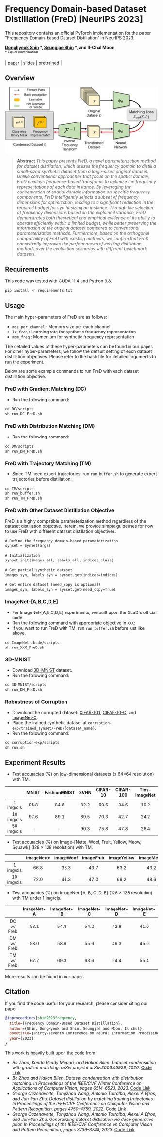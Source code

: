# Frequency Domain-based Dataset Distillation (FreD) [NeurIPS 2023] 

This repository contains an official PyTorch implementation for the paper "Frequency Domain-based Dataset Distillation" in NeurIPS 2023.

**[Donghyeok Shin](http://kaal.dsso.kr/bbs/board.php?bo_table=sub2_1&wr_id=8) \*, [Seungjae Shin](https://sites.google.com/view/seungjae-shin) \*, and Il-Chul Moon**   
<sup> * Equal contribution </sup> <br>

| [paper](https://arxiv.org/abs/2311.08819) | [slides](https://neurips.cc/media/neurips-2023/Slides/71874.pdf) | [pretrained](https://drive.google.com/drive/folders/1r1OMVv9llejGmpHfK5DpW4m57Dz_SZ2n?usp=sharing) |

## Overview
![Teaser image](overview_FreD.png)
> **Abstract** *This paper presents FreD, a novel parameterization method for dataset distillation, which utilizes the frequency domain to distill a small-sized synthetic dataset from a large-sized original dataset. Unlike conventional approaches that focus on the spatial domain, FreD employs frequency-based transforms to optimize the frequency representations of each data instance. By leveraging the concentration of spatial domain information on specific frequency components, FreD intelligently selects a subset of frequency dimensions for optimization, leading to a significant reduction in the required budget for synthesizing an instance. Through the selection of frequency dimensions based on the explained variance, FreD demonstrates both theoretical and empirical evidence of its ability to operate efficiently within a limited budget, while better preserving the information of the original dataset compared to conventional parameterization methods. Furthermore, based on the orthogonal compatibility of FreD with existing methods, we confirm that FreD consistently improves the performances of existing distillation methods over the evaluation scenarios with different benchmark datasets.*

## Requirements
This code was tested with CUDA 11.4 and Python 3.8.
```
pip install -r requirements.txt
```

## Usage
The main hyper-parameters of FreD are as follows: 
- `msz_per_channel` : Memory size per each channel
- `lr_freq` : Learning rate for synthetic frequency representation
- `mom_freq` : Momentum for synthetic frequency representation

The detailed values of these hyper-parameters can be found in our paper. 
For other hyper-parameters, we follow the default setting of each dataset distillation objectives.
Please refer to the bash file for detailed arguments to run the experiment.

Below are some example commands to run FreD with each dataset distillation objective. 
### FreD with Gradient Matching (DC)
- Run the following command: 
```
cd DC/scripts
sh run_DC_FreD.sh
```

### FreD with Distribution Matching (DM)
- Run the following command:
```
cd DM/scripts
sh run_DM_FreD.sh
```

### FreD with Trajectory Matching (TM)
- Since TM need expert trajectories, run `run_buffer.sh` to generate expert trajectories before distillation:
```
cd TM/scripts
sh run_buffer.sh
sh run_TM_FreD.sh
```

### FreD with Other Dataset Distillation Objective
FreD is a highly compatible parameterization method regardless of the dataset distillation objective. 
Herein, we provide simple guidelines for how to use FreD with different dataset distillation objectives.
```
# Define the frequency domain-based parameterization 
synset = SynSet(args)

# Initialization
synset.init(images_all, labels_all, indices_class)

# Get partial synthetic dataset
images_syn, labels_syn = synset.get(indices=indices)

# Get entire dataset (need_copy is optional)
images_syn, labels_syn = synset.get(need_copy=True)
```
### ImageNet-[A,B,C,D,E]
- For ImageNet-[A,B,C,D,E] experiments, we built upon the GLaD's official code.
- Run the following command with appropriate objective in `XXX`:
- If you want to run FreD with TM, run `run_buffer.sh` before just like above.
```
cd ImageNet-abcde/scripts
sh run_XXX_FreD.sh
```

### 3D-MNIST
- Download [3D-MNIST](https://www.kaggle.com/datasets/daavoo/3d-mnist) dataset.
- Run the following command:
```
cd 3D-MNIST/scripts
sh run_DM_FreD.sh
```

### Robustness of Corruption
- Download the corrupted dataset: [CIFAR-10.1](https://github.com/modestyachts/CIFAR-10.1), [CIFAR-10-C](https://zenodo.org/records/2535967), and [ImageNet-C](https://zenodo.org/records/2235448#.YpCSLxNBxAc).
- Place the trained synthetic dataset at `corruption-exp/trained_synset/FreD/{dataset_name}`. 
- Run the following command:
```
cd corruption-exp/scripts
sh run.sh
```
 
## Experiment Results 
- Test accuracies (%) on low-dimensional datasets (≤ 64×64 resolution) with TM.

| | MNIST | FashionMNIST | SVHN | CIFAR-10 | CIFAR-100 | Tiny-ImageNet |
| :------: | :-----:  | :----: | :-----: | :----: | :----: | :----: |
| 1 img/cls |  95.8 | 84.6 | 82.2 | 60.6 | 34.6 | 19.2 |
| 10 img/cls | 97.6 | 89.1 | 89.5 | 70.3 | 42.7 | 24.2 |
| 50 img/cls |  -   |  -   | 90.3 | 75.8 | 47.8 | 26.4 |

- Test accuracies (%) on Image-[Nette, Woof, Fruit, Yellow, Meow, Squawk] (128 × 128 resolution) with TM.

| | ImageNette | ImageWoof | ImageFruit | ImageYellow | ImageMeow | ImageSquawk | 
| :------: | :-----:  | :----: | :-----: | :----: | :----: | :----: |
| 1 img/cls |  66.8 | 38.3 | 43.7 | 63.2 | 43.2 | 57.0 |
| 10 img/cls | 72.0 | 41.3 | 47.0 | 69.2 | 48.6 | 67.3 |

- Test accuracies (%) on ImageNet-[A, B, C, D, E] (128 × 128 resolution) with TM under 1 img/cls.

| | ImageNet-A | ImageNet-B | ImageNet-C | ImageNet-D | ImageNet-E | 
| :------: | :-----:  | :----: | :-----: | :----: | :----: |
| DC w/ FreD | 53.1 | 54.8 | 54.2 | 42.8 | 41.0 |
| DM w/ FreD | 58.0 | 58.6 | 55.6 | 46.3 | 45.0 |
| TM w/ FreD | 67.7 | 69.3 | 63.6 | 54.4 | 55.4 |

More results can be found in our paper.

## Citation
If you find the code useful for your research, please consider citing our paper.
```bib
@inproceedings{shin2023frequency,
  title={Frequency Domain-Based Dataset Distillation},
  author={Shin, DongHyeok and Shin, Seungjae and Moon, Il-chul},
  booktitle={Thirty-seventh Conference on Neural Information Processing Systems},
  year={2023}
}
```
This work is heavily built upon the code from
 - *Bo Zhao, Konda Reddy Mopuri, and Hakan Bilen. Dataset condensation with gradient matching. arXiv preprint arXiv:2006.05929, 2020.* [Code Link](https://github.com/VICO-UoE/DatasetCondensation)
 - *Bo Zhao and Hakan Bilen. Dataset condensation with distribution matching. In Proceedings of the IEEE/CVF Winter Conference on Applications of Computer Vision, pages 6514–6523, 2023.* [Code Link](https://github.com/VICO-UoE/DatasetCondensation)
 - *George Cazenavette, Tongzhou Wang, Antonio Torralba, Alexei A Efros, and Jun-Yan Zhu. Dataset distillation by matching training trajectories. In Proceedings of the IEEE/CVF Conference on Computer Vision and Pattern Recognition, pages 4750–4759, 2022.* [Code Link](https://github.com/georgecazenavette/mtt-distillation)
 - *George Cazenavette, Tongzhou Wang, Antonio Torralba, Alexei A Efros, and Jun-Yan Zhu. Generalizing dataset distillation via deep generative prior. In Proceedings of the IEEE/CVF Conference on Computer Vision and Pattern Recognition, pages 3739–3748, 2023.* [Code Link](https://github.com/GeorgeCazenavette/glad/tree/main)
